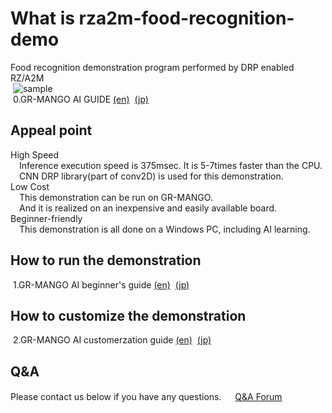 ﻿# What is rza2m-food-recognition-demo
Food recognition demonstration program performed by DRP enabled RZ/A2M   
&nbsp;![sample](https://github.com/renesas-rz/rza2m-food-recognition-demo/blob/main/CustomDemoImage.png)  
&nbsp;0.GR-MANGO AI GUIDE [(en)](https://github.com/renesas-rz/rza2m-food-recognition-demo/blob/main/e-AI_next_step_package/e-AI_next_step_package_doc/(en)e-AI_next_step_package_doc/0.GR-MANGO_AI_guide.pdf)
&nbsp;[(jp)](https://github.com/renesas-rz/rza2m-food-recognition-demo/blob/main/e-AI_next_step_package/e-AI_next_step_package_doc/(jp)e-AI_next_step_package_doc/0.GR-MANGO%E3%81%A7AI%E3%82%AC%E3%82%A4%E3%83%89.pdf)  

## Appeal point  
High Speed  
 Inference execution speed is 375msec. It is 5-7times faster than the CPU.  
 CNN DRP library(part of conv2D) is used for this demonstration.  
Low Cost  
 This demonstration can be run on GR-MANGO.  
 And it is realized on an inexpensive and easily available board.  
Beginner-friendly  
 This demonstration is all done on a Windows PC, including AI learning.  

## How to run the demonstration  
&nbsp;1.GR-MANGO AI beginner's guide [(en)](https://github.com/renesas-rz/rza2m-food-recognition-demo/blob/main/e-AI_next_step_package/e-AI_next_step_package_doc/(en)e-AI_next_step_package_doc/1.GR-MANGO_AI_beginner's_guide.pdf)
&nbsp;[(jp)](https://github.com/renesas-rz/rza2m-food-recognition-demo/blob/main/e-AI_next_step_package/e-AI_next_step_package_doc/(jp)e-AI_next_step_package_doc/0.GR-MANGO%E3%81%A7AI%E3%82%AC%E3%82%A4%E3%83%89.pdf)  

## How to customize the demonstration  
&nbsp;2.GR-MANGO AI customerzation guide  [(en)](https://github.com/renesas-rz/rza2m-food-recognition-demo/blob/main/e-AI_next_step_package/e-AI_next_step_package_doc/(en)e-AI_next_step_package_doc/2.GR-MANGO_AI_customization_guide.pdf)
&nbsp;[(jp)](https://github.com/renesas-rz/rza2m-food-recognition-demo/blob/main/e-AI_next_step_package/e-AI_next_step_package_doc/(jp)e-AI_next_step_package_doc/1.GR-MANGO%E3%81%A7AI_%E3%83%93%E3%82%AE%E3%83%8A%E3%83%BC%E3%82%BA%E3%82%AC%E3%82%A4%E3%83%89.pdf)  

## Q&A
Please contact us below if you have any questions.　
&nbsp;[Q&A Forum](https://renesasrulz.com/rz/rz-a2m-drp/f/rz-a2m-and-drp-forum)  
